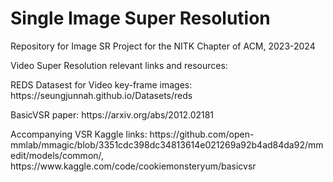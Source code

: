 # Single Image Super Resolution
<summary>Repository for Image SR Project for the NITK Chapter of ACM, 2023-2024</summary>

Video Super Resolution relevant links and resources:
<p>REDS Datasest for Video key-frame images: https://seungjunnah.github.io/Datasets/reds</p>
<p>BasicVSR paper: https://arxiv.org/abs/2012.02181</p>
<p>Accompanying VSR Kaggle links: https://github.com/open-mmlab/mmagic/blob/3351cdc398dc34813614e021269a92b4ad84da92/mmedit/models/common/, https://www.kaggle.com/code/cookiemonsteryum/basicvsr</p>

